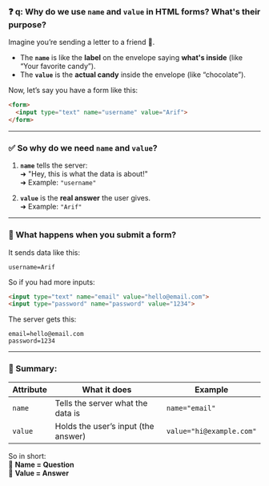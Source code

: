 ### ❓ **q: Why do we use `name` and `value` in HTML forms? What's their purpose?**

Imagine you’re sending a letter to a friend 📨.

- The **`name`** is like the **label** on the envelope saying **what's inside** (like “Your favorite candy”).
- The **`value`** is the **actual candy** inside the envelope (like “chocolate”).

Now, let’s say you have a form like this:

```html
<form>
  <input type="text" name="username" value="Arif">
</form>
```

---

### ✅ **So why do we need `name` and `value`?**

1. **`name`** tells the server:  
   ➜ "Hey, this is what the data is about!"  
   ➜ Example: `"username"`

2. **`value`** is the **real answer** the user gives.  
   ➜ Example: `"Arif"`

---

### 🎯 What happens when you submit a form?

It sends data like this:

```
username=Arif
```

So if you had more inputs:

```html
<input type="text" name="email" value="hello@email.com">
<input type="password" name="password" value="1234">
```

The server gets this:

```
email=hello@email.com
password=1234
```

---

### 🚀 Summary:

| Attribute | What it does                         | Example       |
|-----------|--------------------------------------|---------------|
| `name`    | Tells the server what the data is    | `name="email"` |
| `value`   | Holds the user’s input (the answer)  | `value="hi@example.com"` |

So in short:  
🧠 **Name = Question**  
📝 **Value = Answer**

